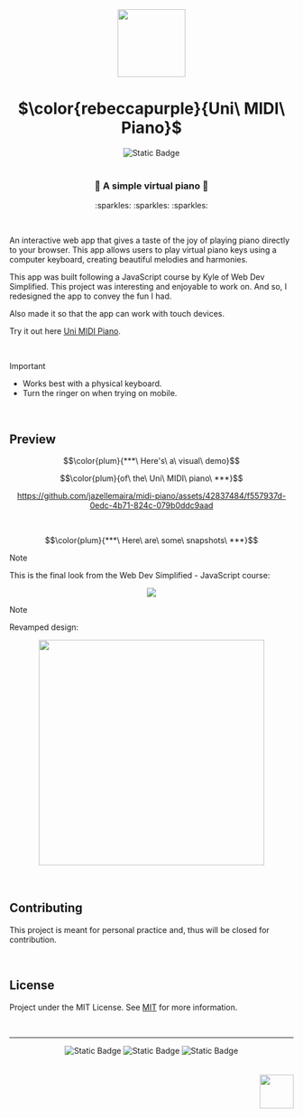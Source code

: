<div align="center">
  <img src=https://github.com/jazellemaira/midi-piano/assets/42837484/b47bd243-e43a-48e4-ac68-f778a5ae9dd1 width="120" height="120">

# $\color{rebeccapurple}{Uni\ MIDI\ Piano}$

 <img alt="Static Badge" src="https://img.shields.io/badge/jazellemaira-black?style=flat&label=Built%20with%20%E2%99%A5&labelColor=black&color=plum">
  <br />
  <br />

<h3>🦄 A simple virtual piano 🌈</h3>
<p>:sparkles: :sparkles: :sparkles:</p>
<br />
</div>
<p>An interactive web app that gives a taste of the joy of playing piano directly to your browser. This app allows users to play virtual piano keys using a computer keyboard, creating beautiful melodies and harmonies.</p>

<p>This app was built following a JavaScript course by Kyle of Web Dev Simplified. This project was interesting and enjoyable to work on. And so, I redesigned the app to convey the fun I had. </p>

<p>Also made it so that the app can work with touch devices.</p>

Try it out here [Uni MIDI Piano](https://jazellemaira.github.io/midi-piano/).

<br />

> [!IMPORTANT]
> + Works best with a physical keyboard.
> + Turn the ringer on when trying on mobile.

<br />

## Preview

<div align="center">

$$\color{plum}{***\ Here's\ a\ visual\ demo}$$

$$\color{plum}{of\ the\ Uni\ MIDI\ piano\ ***}$$

https://github.com/jazellemaira/midi-piano/assets/42837484/f557937d-0edc-4b71-824c-079b0ddc9aad
</div>

<br />


$$\color{plum}{***\ Here\ are\ some\ snapshots\ ***}$$

> [!NOTE]
> This is the final look from the Web Dev Simplified - JavaScript course:

<div align="center">
<img src="https://github.com/jazellemaira/HTML-Forms/assets/42837484/f211994a-4f79-4483-9650-9c45bbfa0616">
</div>


> [!NOTE]
> Revamped design:

<div align="center">
<img src="https://github.com/jazellemaira/midi-piano/assets/42837484/7cf8cc7b-7579-417e-9e4b-21d3b22a46f1" width=400>
</div>

<br />
<br />

## Contributing

This project is meant for personal practice and, thus will be closed for contribution.

<br />

## License

Project under the MIT License. See [MIT](https://choosealicense.com/licenses/mit/) for more information.

<br />

----

<div align="center">
 <img alt="Static Badge" src="https://img.shields.io/badge/JavaScript-black?style=flat&logo=javascript&logoColor=yellow&color=black">
 <img alt="Static Badge" src="https://img.shields.io/badge/CSS-black?style=flat&logo=CSS3&logoColor=cyan&color=black">  
  <img alt="Static Badge" src="https://img.shields.io/badge/HTML-black?style=flat&logo=HTML5&logoColor=red&color=black">
</div>

<br />
<br />

<div align="right">
  <img src=https://github.com/jazellemaira/midi-piano/assets/42837484/b47bd243-e43a-48e4-ac68-f778a5ae9dd1 width="60" height="60">
</div>
